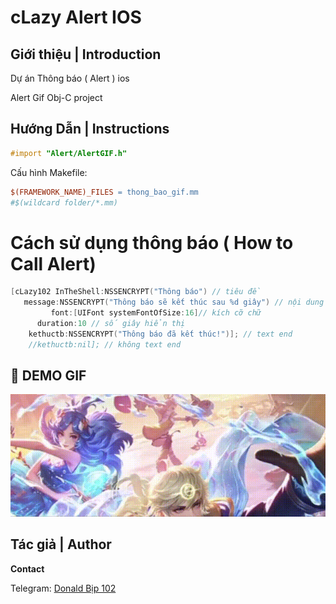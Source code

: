 # cLazy Alert IOS

## Giới thiệu | Introduction


Dự án Thông báo ( Alert ) ios


Alert Gif Obj-C project

## Hướng Dẫn | Instructions

```objective-c
#import "Alert/AlertGIF.h"
```

Cấu hình Makefile:

```makefile
$(FRAMEWORK_NAME)_FILES = thong_bao_gif.mm 
#$(wildcard folder/*.mm) 
```

# Cách sử dụng thông báo ( How to Call Alert)

```objectivec
[cLazy102 InTheShell:NSSENCRYPT("Thông báo") // tiêu đề
   message:NSSENCRYPT("Thông báo sẽ kết thúc sau %d giây") // nội dung
         font:[UIFont systemFontOfSize:16]// kích cỡ chữ
      duration:10 // số giây hiển thị
    kethuctb:NSSENCRYPT("Thông báo đã kết thúc!")]; // text end
    //kethuctb:nil]; // không text end
```


## 📸 DEMO GIF

![Demo Alert](https://raw.githubusercontent.com/cLazy102/Alert-ios-Object-C/main/IMG_4719.gif)


## Tác giả | Author

**Contact**

Telegram: [Donald Bịp 102](https://t.me/lazyvna)  



